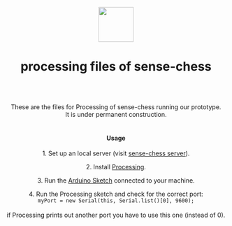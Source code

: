 <p align="center">
  <img src="https://raw.githubusercontent.com/sense-chess/artwork/master/echess.png" width=80><br>
</p>
<h1 align="center">processing files of sense-chess</h1>
<br>
<br>
<p align="center">
  These are the files for Processing of sense-chess running our prototype.
  <br>
  It is under permanent construction.
  <br>
<br>
</p>
<h4 align="center">Usage</h4>
<p  align="center">1. Set up an local server (visit <a href="https://github.com/sense-chess/server">sense-chess server</a>).</p>  
<p  align="center">2. Install <a href="https://processing.org/download/">Processing</a>.</p>  
<p  align="center">3. Run the <a href="https://github.com/sense-chess/arduino">Arduino Sketch</a> connected to your machine.</p>
<p  align="center">4. Run the Processing sketch and check for the correct port:<br>
<code  align="center">myPort = new Serial(this, Serial.list()[0], 9600);<br></code><br>
if Processing prints out another port you have to use this one (instead of 0).</p>  
  <br>